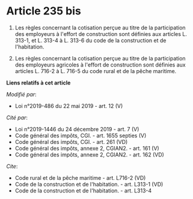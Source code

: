 # Article 235 bis

1. Les règles concernant la cotisation perçue au titre de la participation des employeurs à l'effort de construction sont
définies aux articles L. 313-1, et L. 313-4 à L. 313-6 du code de la construction et de l'habitation.

2. Les règles concernant la cotisation perçue au titre de la participation des employeurs agricoles à l'effort de
construction sont définies aux articles L. 716-2 à L. 716-5 du code rural et de la pêche maritime.

**Liens relatifs à cet article**

_Modifié par_:

  - Loi n°2019-486 du 22 mai 2019 - art. 12 (V)

_Cité par_:

  - Loi n°2019-1446 du 24 décembre 2019 - art. 7 (V)
  - Code général des impôts, CGI. - art. 1655 septies (V)
  - Code général des impôts, CGI. - art. 261 (VD)
  - Code général des impôts, annexe 2, CGIAN2. - art. 161 (V)
  - Code général des impôts, annexe 2, CGIAN2. - art. 162 (VD)

_Cite_:

  - Code rural et de la pêche maritime - art. L716-2 (VD)
  - Code de la construction et de l'habitation. - art. L313-1 (VD)
  - Code de la construction et de l'habitation. - art. L313-4
